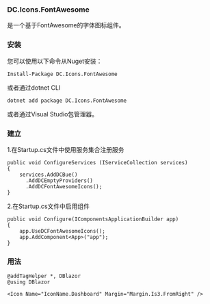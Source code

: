 ###  **DC.Icons.FontAwesome** 

是一个基于FontAwesome的字体图标组件。

###  **安装** 

您可以使用以下命令从Nuget安装：

```
Install-Package DC.Icons.FontAwesome
```

或者通过dotnet CLI

```
dotnet add package DC.Icons.FontAwesome
```

或者通过Visual Studio包管理器。

###  **建立** 

1.在Startup.cs文件中使用服务集合注册服务

```
public void ConfigureServices (IServiceCollection services)
{
    services.AddDCBue()
	  .AddDCEmptyProviders()
      .AddDCFontAwesomeIcons();
}
```

2.在Startup.cs文件中启用组件
```
public void Configure(IComponentsApplicationBuilder app)
{
    app.UseDCFontAwesomeIcons();
    app.AddComponent<App>("app");
}
```

###  **用法** 

```
@addTagHelper *, DBlazor
@using DBlazor

<Icon Name="IconName.Dashboard" Margin="Margin.Is3.FromRight" />

```